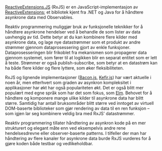 [ReactiveExtensions.JS](https://github.com/Reactive-Extensions/RxJS) (RxJS) er en JavaScript-implementasjon av [ReactiveExtensions](http://reactivex.io/); et bibliotek kjent fra .NET og Java for å håndtere asynkrone data med Observables.

Reaktiv programmering muliggjør bruk av funksjonelle teknikker for å håndtere asynkrone hendelser ved å behandle de som lister av data uavhengig av tid. Dette betyr at du kan kombinere flere kilder med asynkrone data, og lage nye datastrømmer som et produkt av andre strømmer gjennom dataprosessering gjort av enkle funksjoner. Dataprosesseringen blir frikoblet fra mekanismen som propagerer data gjennom systemet, som fører til at logikken blir en separat entitet som er lett å teste. Strømmer er også publish-subscribe, som betyr at en datastrøm kan ha både flere kilder og flere lyttere, som øker fleksibiliteten.

RxJS og lignende implementasjoner ([Bacon.js](https://baconjs.github.io/), [Kefir.js](https://rpominov.github.io/kefir/)) har vært aktuelle i noen år, men etterhvert som graden av asynkron kompleksitet i applikasjoner har økt har også populariteten økt. Det er også blitt mer populært med egne språk som har det som fokus, som [Elm](https://radar.bekk.no/tech2016/sprak-og-rammeverk/elm). Behovet for å håndtere og komponere mange ulike kilder til asynkrone data har blitt større. Samtidig har antall bruksområder blitt større ved inntoget av virtuell DOM-baserte biblioteker som gjør rendering av data til en ren funksjon – som igjen lar seg kombinere veldig bra med RxJS' datastrømmer. 

Reaktiv programmering tillater håndtering av asynkron kode på en mer strukturert og elegant måte enn ved eksempelvis andre rene hendelsesdrevne eller observer-baserte patterns. I tilfeller der man har håndtering av flere kanaler for asynkrone data burde RxJS vurderes for å gjøre koden både testbar og vedlikeholdbar.